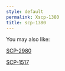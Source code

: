 ```yaml
---
style: default
permalink: Xscp-1380
title: scp-1380
---
```

You may also like:

[SCP-2980](http://scp-wiki.net/scp-2980)

[SCP-1517](http://scp-wiki.net/scp-1517)
